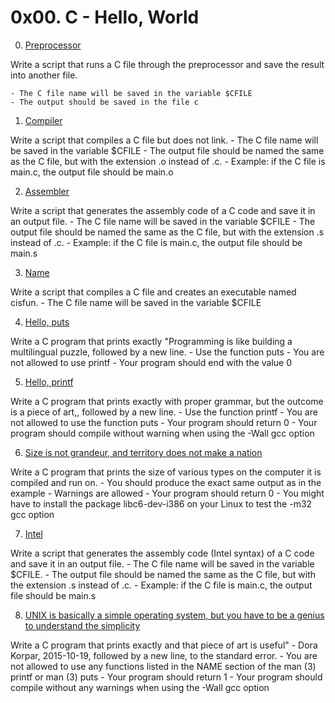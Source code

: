 # 0x00. C - Hello, World

0. [Preprocessor](./0-preprocessor)

Write a script that runs a C file through the preprocessor and save the result into another file.

	- The C file name will be saved in the variable $CFILE
	- The output should be saved in the file c

1. [Compiler](./1-compiler)

Write a script that compiles a C file but does not link.
	- The C file name will be saved in the variable $CFILE
	- The output file should be named the same as the C file, but with the extension .o instead of .c.
		- Example: if the C file is main.c, the output file should be main.o

2. [Assembler](./2-assembler)

Write a script that generates the assembly code of a C code and save it in an output file.
	- The C file name will be saved in the variable $CFILE
	- The output file should be named the same as the C file, but with the extension .s instead of .c.
		- Example: if the C file is main.c, the output file should be main.s

3. [Name](./3-name)

Write a script that compiles a C file and creates an executable named cisfun.
	- The C file name will be saved in the variable $CFILE

4. [Hello, puts](./4-puts.c)

Write a C program that prints exactly "Programming is like building a multilingual puzzle, followed by a new line.
	- Use the function puts
	- You are not allowed to use printf
	- Your program should end with the value 0

5. [Hello, printf](./5-printf.c)

Write a C program that prints exactly with proper grammar, but the outcome is a piece of art,, followed by a new line.
	- Use the function printf
	- You are not allowed to use the function puts
	- Your program should return 0
	- Your program should compile without warning when using the -Wall gcc option

6. [Size is not grandeur, and territory does not make a nation](./6-size.c)

Write a C program that prints the size of various types on the computer it is compiled and run on.
	- You should produce the exact same output as in the example
	- Warnings are allowed
	- Your program should return 0
	- You might have to install the package libc6-dev-i386 on your Linux to test the -m32 gcc option

7. [Intel](./100-intel)

Write a script that generates the assembly code (Intel syntax) of a C code and save it in an output file.
	- The C file name will be saved in the variable $CFILE.
	- The output file should be named the same as the C file, but with the extension .s instead of .c.
		- Example: if the C file is main.c, the output file should be main.s

8. [UNIX is basically a simple operating system, but you have to be a genius to understand the simplicity](./101-quote.c)

Write a C program that prints exactly and that piece of art is useful" - Dora Korpar, 2015-10-19, followed by a new line, to the standard error.
	- You are not allowed to use any functions listed in the NAME section of the man (3) printf or man (3) puts
	- Your program should return 1
	- Your program should compile without any warnings when using the -Wall gcc option
